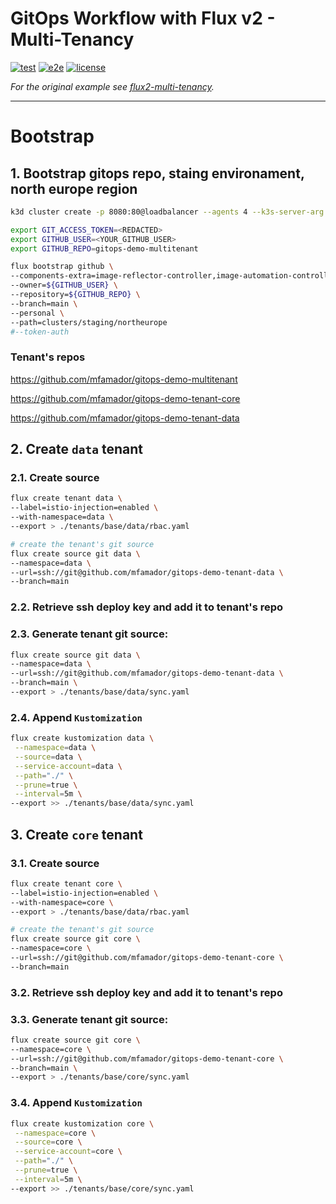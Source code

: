 # GitOps Workflow with Flux v2 - Multi-Tenancy

[![test](https://github.com/mfamador/gitops-demo-multitenant/actions/workflows/test.yaml/badge.svg)](https://github.com/mfamador/gitops-demo-multitenant/actions/workflows/test.yaml)
[![e2e](https://github.com/mfamador/gitops-demo-multitenant/actions/workflows/e2e.yaml/badge.svg)](https://github.com/mfamador/gitops-demo-multitenant/actions/workflows/e2e.yaml)
[![license](https://img.shields.io/github/license/mfamador/gitops-demo-multitenant.svg)](https://github.com/mfamador/gitops-demo-multitenant/blob/main/LICENSE)

_For the original example see [flux2-multi-tenancy](https://github.com/fluxcd/flux2-multi-tenancy)._

---
# Bootstrap 

## 1. Bootstrap gitops repo, staing environament, north europe region
```bash
k3d cluster create -p 8080:80@loadbalancer --agents 4 --k3s-server-arg "--no-deploy=traefik"

export GIT_ACCESS_TOKEN=<REDACTED>
export GITHUB_USER=<YOUR_GITHUB_USER>
export GITHUB_REPO=gitops-demo-multitenant

flux bootstrap github \
--components-extra=image-reflector-controller,image-automation-controller \
--owner=${GITHUB_USER} \
--repository=${GITHUB_REPO} \
--branch=main \
--personal \
--path=clusters/staging/northeurope
#--token-auth
```


### Tenant's repos

https://github.com/mfamador/gitops-demo-multitenant

https://github.com/mfamador/gitops-demo-tenant-core

https://github.com/mfamador/gitops-demo-tenant-data

## 2. Create `data` tenant

### 2.1. Create source
```bash
flux create tenant data \
--label=istio-injection=enabled \
--with-namespace=data \
--export > ./tenants/base/data/rbac.yaml

# create the tenant's git source
flux create source git data \
--namespace=data \
--url=ssh://git@github.com/mfamador/gitops-demo-tenant-data \
--branch=main
```

### 2.2. Retrieve ssh deploy key and add it to tenant's repo

### 2.3. Generate tenant git source:
```bash
flux create source git data \
--namespace=data \
--url=ssh://git@github.com/mfamador/gitops-demo-tenant-data \
--branch=main \
--export > ./tenants/base/data/sync.yaml
```

### 2.4. Append `Kustomization`
```bash
flux create kustomization data \
 --namespace=data \
 --source=data \
 --service-account=data \
 --path="./" \
 --prune=true \
 --interval=5m \
--export >> ./tenants/base/data/sync.yaml
```

## 3. Create `core` tenant

### 3.1. Create source
```bash
flux create tenant core \
--label=istio-injection=enabled \
--with-namespace=core \
--export > ./tenants/base/data/rbac.yaml

# create the tenant's git source
flux create source git core \
--namespace=core \
--url=ssh://git@github.com/mfamador/gitops-demo-tenant-core \
--branch=main
```

### 3.2. Retrieve ssh deploy key and add it to tenant's repo

### 3.3. Generate tenant git source:
```bash
flux create source git core \
--namespace=core \
--url=ssh://git@github.com/mfamador/gitops-demo-tenant-core \
--branch=main \
--export > ./tenants/base/core/sync.yaml
```

### 3.4. Append `Kustomization`
```bash
flux create kustomization core \
 --namespace=core \
 --source=core \
 --service-account=core \
 --path="./" \
 --prune=true \
 --interval=5m \
--export >> ./tenants/base/core/sync.yaml
```

